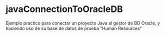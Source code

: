 # javaConnectionToOracleDB
Ejemplo practico para conectar un proyecto Java al gestor de BD Oracle, y haciendo uso de su base de datos de prueba "Human Resources"
